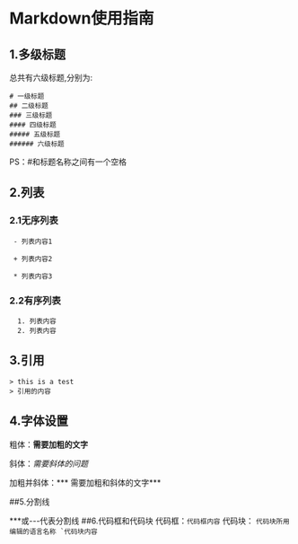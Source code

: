# Markdown使用指南

## 1.多级标题

总共有六级标题,分别为: 

```
# 一级标题
## 二级标题
### 三级标题
#### 四级标题
##### 五级标题 
###### 六级标题 
```

PS：#和标题名称之间有一个空格

## 2.列表

### 2.1无序列表

 ```
  - 列表内容1
  
  + 列表内容2
  
  * 列表内容3
 ```


### 2.2有序列表
 ```
   1. 列表内容
   2. 列表内容
 ```

  ## 3.引用
```
> this is a test
> 引用的内容
```

## 4.字体设置

粗体：**需要加粗的文字**

斜体：*需要斜体的问题*

加粗并斜体：*** 需要加粗和斜体的文字***

##5.分割线

***或---代表分割线
##6.代码框和代码块
代码框：`代码框内容`
代码块：
	``` 代码块所用编辑的语言名称
    `代码块内容
	```



